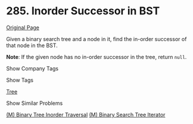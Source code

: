 # 285. Inorder Successor in BST

[Original Page](https://leetcode.com/problems/inorder-successor-in-bst/)

Given a binary search tree and a node in it, find the in-order successor of that node in the BST.

**Note**: If the given node has no in-order successor in the tree, return `null`.

<div>

<div id="company_tags" class="btn btn-xs btn-warning">Show Company Tags</div>

<span class="hidebutton" style="display: none;">[Pocket Gems](/company/pocket-gems/) [Microsoft](/company/microsoft/) [Facebook](/company/facebook/)</span></div>

<div>

<div id="tags" class="btn btn-xs btn-warning">Show Tags</div>

<span class="hidebutton">[Tree](/tag/tree/)</span></div>

<div>

<div id="similar" class="btn btn-xs btn-warning">Show Similar Problems</div>

<span class="hidebutton">[(M) Binary Tree Inorder Traversal](/problems/binary-tree-inorder-traversal/) [(M) Binary Search Tree Iterator](/problems/binary-search-tree-iterator/)</span></div>